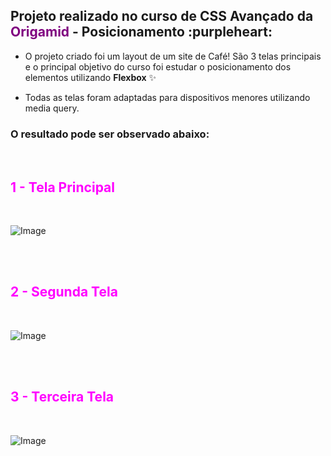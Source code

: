 ## Projeto realizado no curso de CSS Avançado da <span style = "color:purple"> Origamid </span> - Posicionamento :purpleheart:
 
 - O projeto criado foi um layout de um site de Café! São 3 telas principais e o principal objetivo do curso foi estudar o posicionamento dos elementos utilizando **Flexbox** :sparkles:

 - Todas as telas foram adaptadas para dispositivos menores utilizando media query.

 ### O resultado pode ser observado abaixo: 
<br>

 ## <span style = "color:fuchsia"> 1 - **Tela Principal** </span>
 <br>

 ![Image](https://cdn.discordapp.com/attachments/908774068696789066/930292316822982717/index.png)

 <br>
 <br>

  ## <span style = "color:fuchsia"> 2 - **Segunda Tela** </span>
 <br>

 ![Image](https://cdn.discordapp.com/attachments/908774068696789066/930292315778588753/portifolio.png)

<br>
 <br>

  ## <span style = "color:fuchsia"> 3 - **Terceira Tela** </span>
 <br>

 ![Image](https://cdn.discordapp.com/attachments/908774068696789066/930292316407754762/produtos.png)